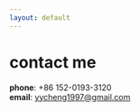 ```yaml
---
layout: default
---
```

# contact me
  **phone**:  +86 152-0193-3120  
  **email**:  yycheng1997@gmail.com    

